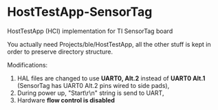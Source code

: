 HostTestApp-SensorTag
=====================

HostTestApp (HCI) implementation for TI SensorTag board

You actually need Projects/ble/HostTestApp, all the other stuff is kept in order to preserve directory structure.

Modifications:

  1. HAL files are changed to use **UART0, Alt.2** instead of **UART0 Alt.1** (SensorTag has UART0 Alt.2 pins wired to side pads),
  2. During power up, "Start\r\n" string is send to UART,
  3. Hardware **flow control is disabled**
